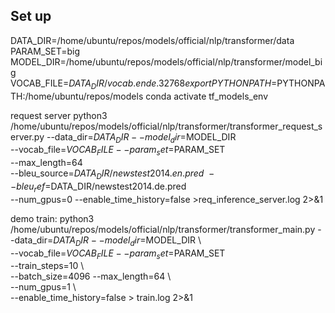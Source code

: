 ## Set up
DATA_DIR=/home/ubuntu/repos/models/official/nlp/transformer/data
PARAM_SET=big
MODEL_DIR=/home/ubuntu/repos/models/official/nlp/transformer/model_big
VOCAB_FILE=$DATA_DIR/vocab.ende.32768
 export PYTHONPATH=$PYTHONPATH:/home/ubuntu/repos/models
conda activate tf_models_env 



request server
python3 /home/ubuntu/repos/models/official/nlp/transformer/transformer_request_server.py --data_dir=$DATA_DIR --model_dir=$MODEL_DIR \
    --vocab_file=$VOCAB_FILE --param_set=$PARAM_SET  \
    --max_length=64 \
    --bleu_source=$DATA_DIR/newstest2014.en.pred \
    --bleu_ref=$DATA_DIR/newstest2014.de.pred \
    --num_gpus=0  --enable_time_history=false >req_inference_server.log 2>&1


demo train:
python3 /home/ubuntu/repos/models/official/nlp/transformer/transformer_main.py --data_dir=$DATA_DIR --model_dir=$MODEL_DIR \          
    --vocab_file=$VOCAB_FILE --param_set=$PARAM_SET  \
    --train_steps=10  \                                                                                       
    --batch_size=4096 --max_length=64 \           
    --num_gpus=1 \                             
    --enable_time_history=false > train.log 2>&1